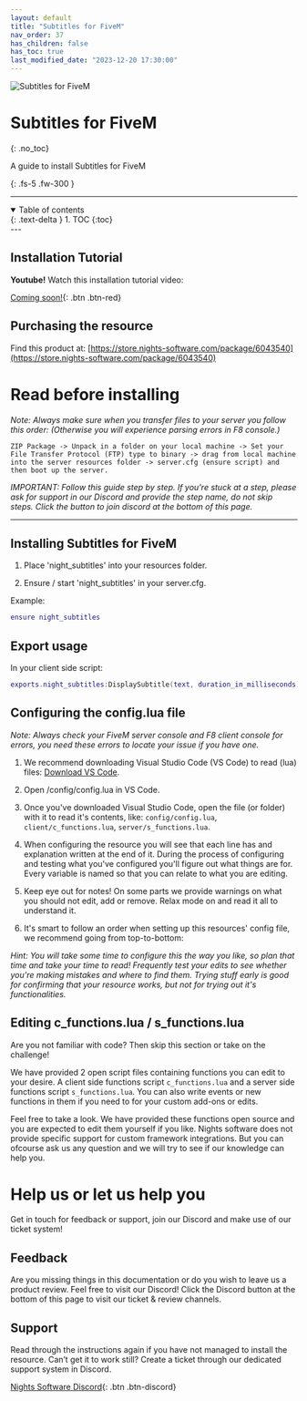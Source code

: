 ```yaml
---
layout: default
title: "Subtitles for FiveM"
nav_order: 37
has_children: false
has_toc: true
last_modified_date: "2023-12-20 17:30:00"
---
```


<img class="cover-img" src="/assets/img/subtitles.png" alt="Subtitles for FiveM" draggable="false">

# Subtitles for FiveM
{: .no_toc}

A guide to install Subtitles for FiveM

{: .fs-5 .fw-300 }

---
<details open markdown="block">
  <summary>
    Table of contents
  </summary>
  {: .text-delta }
1. TOC
{:toc}
</details>
---

## Installation Tutorial

**Youtube!** Watch this installation tutorial video:

[Coming soon!](https://store.nights-software.com){: .btn .btn-red}

## Purchasing the resource

Find this product at: [https://store.nights-software.com/package/6043540](https://store.nights-software.com/package/6043540)

# Read before installing

*Note: Always make sure when you transfer files to your server you follow this order: (Otherwise you will experience parsing errors in F8 console.)*

```
ZIP Package -> Unpack in a folder on your local machine -> Set your File Transfer Protocol (FTP) type to binary -> drag from local machine into the server resources folder -> server.cfg (ensure script) and then boot up the server.
```

*IMPORTANT: Follow this guide step by step. If you're stuck at a step, please ask for support in our Discord and provide the step name, do not skip steps. Click the button to join discord at the bottom of this page.*

---

## Installing Subtitles for FiveM

1. Place 'night_subtitles' into your resources folder.

2. Ensure / start 'night_subtitles' in your server.cfg.

Example:
```lua
ensure night_subtitles
```

## Export usage
In your client side script:
```lua
exports.night_subtitles:DisplaySubtitle(text, duration_in_milliseconds) -- params: (string, number) | example: ("Hello World", 5000)
```

## Configuring the config.lua file

*Note: Always check your FiveM server console and F8 client console for errors, you need these errors to locate your issue if you have one.*

1. We recommend downloading Visual Studio Code (VS Code) to read (lua) files: [Download VS Code](https://code.visualstudio.com/download).

1. Open /config/config.lua in VS Code. 

1. Once you've downloaded Visual Studio Code, open the file (or folder) with it to read it's contents, like: `config/config.lua`, `client/c_functions.lua`, `server/s_functions.lua`.

1. When configuring the resource you will see that each line has and explanation written at the end of it. During the process of configuring and testing what you've configured you'll figure out what things are for. Every variable is named so that you can relate to what you are editing.

1. Keep eye out for notes! On some parts we provide warnings on what you should not edit, add or remove. Relax mode on and read it all to understand it.

1. It's smart to follow an order when setting up this resources' config file, we recommend going from top-to-bottom: 

*Hint: You will take some time to configure this the way you like, so plan that time and take your time to read! Frequently test your edits to see whether you're making mistakes and where to find them. Trying stuff early is good for confirming that your resource works, but not for trying out it's functionalities.*

## Editing c_functions.lua / s_functions.lua

Are you not familiar with code? Then skip this section or take on the challenge!

We have provided 2 open script files containing functions you can edit to your desire. A client side functions script `c_functions.lua` and a server side functions script `s_functions.lua`. You can also write events or new functions in them if you need to for your custom add-ons or edits.

Feel free to take a look. We have provided these functions open source and you are expected to edit them yourself if you like. Nights software does not provide specific support for custom framework integrations. But you can ofcourse ask us any question and we will try to see if our knowledge can help you.

# Help us or let us help you
Get in touch for feedback or support, join our Discord and make use of our ticket system!

## Feedback

Are you missing things in this documentation or do you wish to leave us a product review. Feel free to visit our Discord! Click the Discord button at the bottom of this page to visit our ticket & review channels.

## Support

Read through the instructions again if you have not managed to install the resource. Can’t get it to work still? Create a ticket through our dedicated support system in Discord.

[Nights Software Discord](https://discord.nights-software.com){: .btn .btn-discord}
